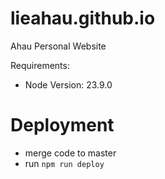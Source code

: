 # lieahau.github.io

Ahau Personal Website

Requirements:
- Node Version: 23.9.0

# Deployment

- merge code to master
- run `npm run deploy`
